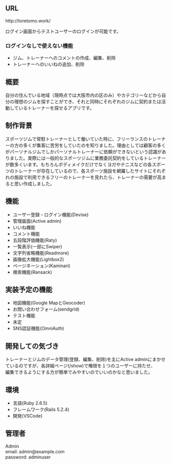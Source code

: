 <h2>URL</h2>
<p>http://toretomo.work/</p>
<p>ログイン画面からテストユーザーのログインが可能です。</p>

<h3>ログインなしで使えない機能</h3>
<ul>
  <li>ジム、トレーナーへのコメントの作成、編集、削除</li>
  <li>トレーナーへのいいねの追加、削除</li>
</ul>

<h2>概要</h2>
<p>自分の住んでいる地域（現時点では大阪市内の区のみ）やカテゴリーなどから自分の理想のジムを探すことができ、それと同時にそれぞれのジムに契約または活動しているトレーナーを探せるアプリです。</p>

<h2>制作背景</h2>
<p>スポーツジムで常駐トレーナーとして働いていた時に、フリーランスのトレーナーの方の多くが集客に苦労をしていたのを知りました。理由としては顧客の多くがパーソナルジムでしかパーソナルトレーナーに依頼ができないという認識がありました。実際には一般的なスポーツジムに業務委託契約をしているトレーナーが数多くいます。もちろんボディメイクだけでなくヨガやテニスなどの各スポーツのトレーナーが存在しているので、各スポーツ施設を網羅したサイトにそれぞれの施設で利用できるフリーのトレーナーを見れたら、トレーナーの需要が高まると思い作成しました。
</p>

<h2>機能</h2>
<ul>
  <li>ユーザー登録・ログイン機能(Devise)</li>
  <li>管理画面(Active admin)</li>
  <li>いいね機能</li>
  <li>コメント機能</li>
  <li>五段階評価機能(Raty)</li>
  <li>一覧表示(一部にSwiper)</li>
  <li>文字列省略機能(Readmore)</li>
  <li>画像拡大機能(Lightbox2)</li>
  <li>ページネーション(Kaminari)</li>
  <li>検索機能(Ransack)</li>
</ul>

<h2>実装予定の機能</h2>
<ul>
  <li>地図機能(Google MapとGeocoder)</li>
  <li>お問い合わせフォーム(sendgrid)</li>
  <li>テスト機能</li>
  <li>未定</li>
  <li>SNS認証機能(OmniAuth)</li>
</ul>

<h2>開発しての気づき</h2>
<p>トレーナーとジムのデータ管理(登録、編集、削除)を主にActive adminにまかせているのですが、各詳細ページ(/show)で権限を１つのユーザーに持たせ、</br>
編集できるようにする方が簡単でみやすいのでいいのかなと思いました。</p>

<h2>環境</h2>
<ul>
  <li>言語(Ruby 2.6.5)</li>
  <li>フレームワーク(Rails 5.2.4)</li>
  <li>開発(VSCode)</li>
</ul>

<h2>管理者</h2>
<p>Admin</br>
email: admin@example.com</br>
password: adminuser</br></p>
